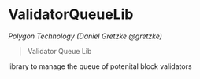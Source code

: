 # ValidatorQueueLib

_Polygon Technology (Daniel Gretzke @gretzke)_

> Validator Queue Lib

library to manage the queue of potenital block validators
